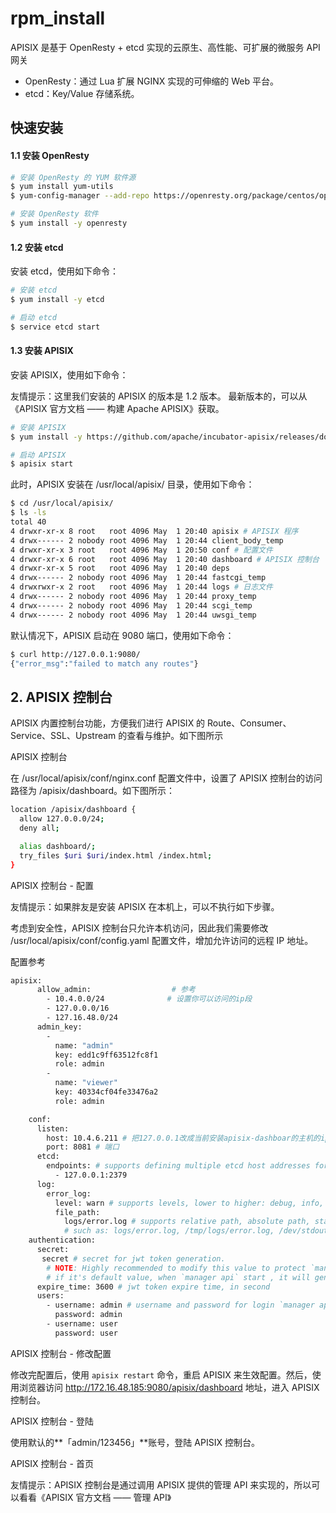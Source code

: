 # rpm_install

APISIX 是基于 OpenResty + etcd 实现的云原生、高性能、可扩展的微服务 API 网关

* OpenResty：通过 Lua 扩展 NGINX 实现的可伸缩的 Web 平台。
* etcd：Key/Value 存储系统。

## 快速安装

#### 1.1 安装 OpenResty
```sh
# 安装 OpenResty 的 YUM 软件源
$ yum install yum-utils
$ yum-config-manager --add-repo https://openresty.org/package/centos/openresty.repo

# 安装 OpenResty 软件
$ yum install -y openresty 
```

#### 1.2 安装 etcd
安装 etcd，使用如下命令：
```sh
# 安装 etcd
$ yum install -y etcd

# 启动 etcd
$ service etcd start
```

#### 1.3 安装 APISIX
安装 APISIX，使用如下命令：

友情提示：这里我们安装的 APISIX 的版本是 1.2 版本。
最新版本的，可以从《APISIX 官方文档 —— 构建 Apache APISIX》获取。
```sh
# 安装 APISIX
$ yum install -y https://github.com/apache/incubator-apisix/releases/download/1.2/apisix-1.2-0.el7.noarch.rpm

# 启动 APISIX
$ apisix start
```

此时，APISIX 安装在 /usr/local/apisix/ 目录，使用如下命令：
```sh
$ cd /usr/local/apisix/
$ ls -ls
total 40
4 drwxr-xr-x 8 root   root 4096 May  1 20:40 apisix # APISIX 程序
4 drwx------ 2 nobody root 4096 May  1 20:44 client_body_temp
4 drwxr-xr-x 3 root   root 4096 May  1 20:50 conf # 配置文件
4 drwxr-xr-x 6 root   root 4096 May  1 20:40 dashboard # APISIX 控制台
4 drwxr-xr-x 5 root   root 4096 May  1 20:40 deps
4 drwx------ 2 nobody root 4096 May  1 20:44 fastcgi_temp
4 drwxrwxr-x 2 root   root 4096 May  1 20:44 logs # 日志文件
4 drwx------ 2 nobody root 4096 May  1 20:44 proxy_temp
4 drwx------ 2 nobody root 4096 May  1 20:44 scgi_temp
4 drwx------ 2 nobody root 4096 May  1 20:44 uwsgi_temp
```
默认情况下，APISIX 启动在 9080 端口，使用如下命令：
```sh
$ curl http://127.0.0.1:9080/
{"error_msg":"failed to match any routes"}
```

## 2. APISIX 控制台
APISIX 内置控制台功能，方便我们进行 APISIX 的 Route、Consumer、Service、SSL、Upstream 的查看与维护。如下图所示

APISIX 控制台

在 /usr/local/apisix/conf/nginx.conf 配置文件中，设置了 APISIX 控制台的访问路径为 /apisix/dashboard。如下图所示：
```sh
location /apisix/dashboard {
  allow 127.0.0.0/24;
  deny all;

  alias dashboard/;
  try_files $uri $uri/index.html /index.html;
}
```


APISIX 控制台 - 配置

友情提示：如果胖友是安装 APISIX 在本机上，可以不执行如下步骤。

考虑到安全性，APISIX 控制台只允许本机访问，因此我们需要修改 /usr/local/apisix/conf/config.yaml 配置文件，增加允许访问的远程 IP 地址。

配置参考
```sh 
apisix:
      allow_admin:                  # 参考
        - 10.4.0.0/24              # 设置你可以访问的ip段
        - 127.0.0.0/16
        - 127.16.48.0/24
      admin_key:
        -
          name: "admin"
          key: edd1c9ff63512fc8f1 
          role: admin
        -
          name: "viewer"
          key: 40334cf04fe33476a2 
          role: admin

    conf:
      listen:
        host: 10.4.6.211 # 把127.0.0.1改成当前安装apisix-dashboar的主机的ip
        port: 8081 # 端口
      etcd:
        endpoints: # supports defining multiple etcd host addresses for an etcd cluster
          - 127.0.0.1:2379
      log:
        error_log:
          level: warn # supports levels, lower to higher: debug, info, warn, error, panic, fatal
          file_path:
            logs/error.log # supports relative path, absolute path, standard output
            # such as: logs/error.log, /tmp/logs/error.log, /dev/stdout, /dev/stderr
    authentication:
      secret:
       secret # secret for jwt token generation.
        # NOTE: Highly recommended to modify this value to protect `manager api`.
        # if it's default value, when `manager api` start , it will generate a random string to replace it.
      expire_time: 3600 # jwt token expire time, in second
      users:
        - username: admin # username and password for login `manager api`
          password: admin
        - username: user
          password: user
```
APISIX 控制台 - 修改配置

修改完配置后，使用 `apisix restart` 命令，重启 APISIX 来生效配置。然后，使用浏览器访问 http://172.16.48.185:9080/apisix/dashboard 地址，进入 APISIX 控制台。

APISIX 控制台 - 登陆

使用默认的**「admin/123456」**账号，登陆 APISIX 控制台。

APISIX 控制台 - 首页

友情提示：APISIX 控制台是通过调用 APISIX 提供的管理 API 来实现的，所以可以看看《APISIX 官方文档 —— 管理 API》


